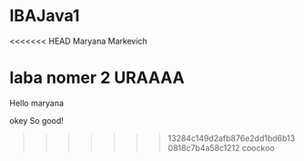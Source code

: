 # IBAJava1
<<<<<<< HEAD
Maryana Markevich

laba nomer 2
URAAAA  
=======
Hello maryana

okey
So good!
>>>>>>> 13284c149d2afb876e2dd1bd6b130818c7b4a58c1212
coockoo
